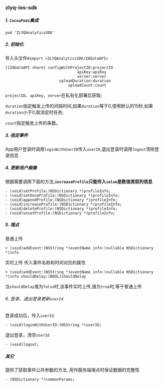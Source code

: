 ### zlyq-ios-sdk

##### 1. `CocoaPods`集成
```
pod 'ZLYQAnalyticsSDK'
```

##### 2. 初始化
导入头文件`#import <ZLYQAnalyticsSDK/ZADataAPI>`
```
[[ZADataAPI share] configWithProjectID:projectID
                                apiKey:apiKey
                                server:server
                        uploadDuration:duration
                            uploadCount:count
```
`projectID`、`apiKey`、`server`在私有化部署后获取;

`duration`指定触发上传的间隔时间,如果`duration`等于0,使用默认的15秒,如果`duration`小于0,取消定时任务;

`count`指定触发上传的条数。

##### 3. 指定事件
App用户登录时调用`loginWithUserID`传入`userID`,退出登录时调用`logout`清除登录信息

##### 4. 更新用户画像
根据需要调用下面的方法,**`increaseProfile`只能传入`value`是数值类型的信息**
```
- (void)setProfile:(NSDictionary *)profileInfo;
- (void)setOnceProfile:(NSDictionary *)profileInfo;
- (void)appendProfile:(NSDictionary *)profileInfo;
- (void)increaseProfile:(NSDictionary *)profileInfo;
- (void)deleteProfile:(NSDictionary *)profileInfo;
- (void)unsetProfile:(NSDictionary *)profileInfo;
```

##### 5. 埋点
普通上传
```
+ (void)addEvent:(NSString *)eventName info:(nullable NSDictionary *)info
```
实时上传
传入事件名称和时间对应的属性
```
+ (void)addEvent:(NSString *)eventName info:(nullable NSDictionary *)info shouldDelay:(BOOL)shouldDelay
```
当`shouldDelay`值为`false`时,该事件实时上传,值为`true`时,等于普通上传

###### 6. 登录、退出登录更新`userId`
登录成功后，传入`userId`
```
- (void)loginWithUserID:(NSString *)userID;
```
退出登录，清空`userId`
```
- (void)logout;
```

##### 其它
提供了获取事件公共参数的方法, 用作服务端埋点时保证数据的完整性
```
- (NSDictionary *)commonParams;
```
